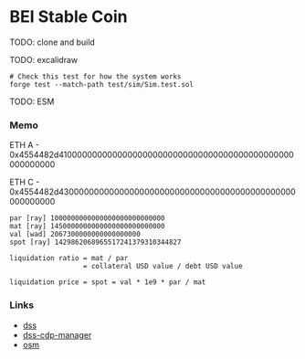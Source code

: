 # BEI Stable Coin

TODO: clone and build

TODO: excalidraw

```shell
# Check this test for how the system works
forge test --match-path test/sim/Sim.test.sol
```

TODO: ESM

### Memo

ETH A - 0x4554482d41000000000000000000000000000000000000000000000000000000

ETH C - 0x4554482d43000000000000000000000000000000000000000000000000000000

```
par [ray] 1000000000000000000000000000
mat [ray] 1450000000000000000000000000
val [wad] 2067300000000000000000
spot [ray] 1429862068965517241379310344827

liquidation ratio = mat / par
                  = collateral USD value / debt USD value

liquidation price = spot = val * 1e9 * par / mat
```

### Links

-   [dss](https://github.com/makerdao/dss)
-   [dss-cdp-manager](https://github.com/makerdao/dss-cdp-manager)
-   [osm](https://github.com/makerdao/osm)
